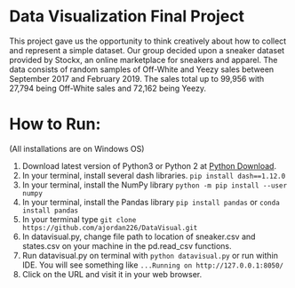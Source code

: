 # Data Visualization Final Project
This project gave us the opportunity to think creatively about how to collect and represent a simple dataset. Our group decided upon a sneaker dataset provided by Stockx, an online marketplace for sneakers and apparel. The data consists of random samples of Off-White and Yeezy sales between September 2017 and February 2019. The sales total up to 99,956 with 27,794 being  Off-White sales and 72,162 being Yeezy.

# How to Run:
(All installations are on Windows OS)

1. Download latest version of Python3 or Python 2 at [Python Download](https://www.python.org/downloads/).
2. In your terminal, install several dash libraries.
``` pip install dash==1.12.0 ```
3. In your terminal, install the NumPy library
``` python -m pip install --user numpy ```
4. In your terminal, install the Pandas library
``` pip install pandas ```
or
``` conda install pandas ```
5. In your terminal type 
``` git clone https://github.com/ajordan226/DataVisual.git ```
6. In datavisual.py, change file path to location of sneaker.csv and states.csv on your machine in the pd.read_csv functions.
7. Run datavisual.py on terminal with 
``` python datavisual.py ```
or run within IDE. You will see something like ``` ...Running on http://127.0.0.1:8050/ ```
8. Click on the URL and visit it in your web browser.
